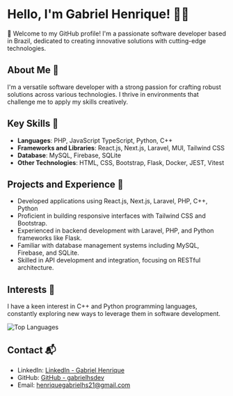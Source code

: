 # Hello, I'm Gabriel Henrique! 👨‍💻

👋 Welcome to my GitHub profile! I'm a passionate software developer based in Brazil, dedicated to creating innovative solutions with cutting-edge technologies.

## About Me 🚀

I'm a versatile software developer with a strong passion for crafting robust solutions across various technologies. I thrive in environments that challenge me to apply my skills creatively.

## Key Skills 💼

- **Languages**: PHP, JavaScript TypeScript, Python, C++
- **Frameworks and Libraries**: React.js, Next.js, Laravel, MUI, Tailwind CSS
- **Database**: MySQL, Firebase, SQLite
- **Other Technologies**: HTML, CSS, Bootstrap, Flask, Docker, JEST, Vitest

## Projects and Experience 🔧

- Developed applications using React.js, Next.js,  Laravel, PHP, C++, Python
- Proficient in building responsive interfaces with Tailwind CSS and Bootstrap.
- Experienced in backend development with Laravel, PHP, and Python frameworks like Flask.
- Familiar with database management systems including MySQL, Firebase, and SQLite.
- Skilled in API development and integration, focusing on RESTful architecture.

## Interests 🌟

I have a keen interest in C++ and Python programming languages, constantly exploring new ways to leverage them in software development.

![Top Languages](https://github-readme-stats.vercel.app/api/top-langs/?username=gabrielhsdev&layout=compact)

## Contact 📬

- LinkedIn: [LinkedIn - Gabriel Henrique](https://www.linkedin.com/in/gabrielhenriquedev/)
- GitHub: [GitHub - gabrielhsdev](https://github.com/gabrielhsdev)
- Email: [henriquegabrielhs21@gmail.com](mailto:henriquegabrielhs21@gmail.com)
